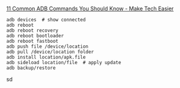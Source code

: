 # 


[11 Common ADB Commands You Should Know - Make Tech Easier](https://www.maketecheasier.com/common-adb-commands/)

```shell
adb devices  # show connected
adb reboot
adb reboot recovery
adb reboot bootloader
adb reboot fastboot
adb push file /device/location
adb pull /device/location folder
adb install location/apk.file
adb sideload location/file  # apply update
adb backup/restore
```


sd